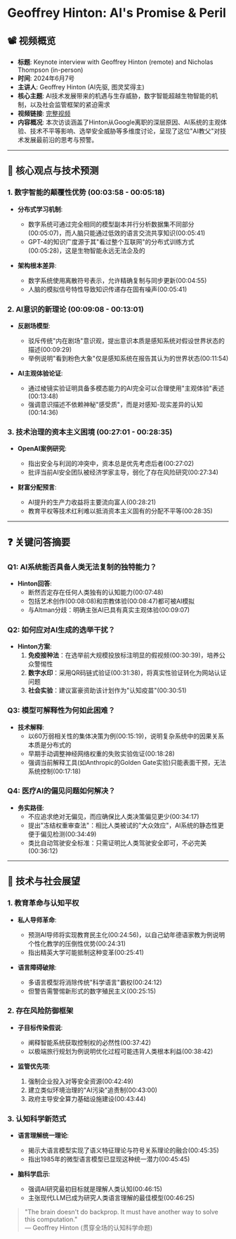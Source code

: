 # Geoffrey Hinton: AI's Promise & Peril

## 📽️ 视频概览
- **标题**: Keynote interview with Geoffrey Hinton (remote) and Nicholas Thompson (in-person)
- **时间**: 2024年6月7号
- **主讲人**: Geoffrey Hinton (AI先驱, 图灵奖得主)
- **核心主题**: AI技术发展带来的机遇与生存威胁，数字智能超越生物智能的机制，以及社会监管框架的紧迫需求
- **视频链接**: [完整视频](https://www.youtube.com/watch?v=dNjClDI6zT4)
- **内容概况**: 本次访谈涵盖了Hinton从Google离职的深层原因、AI系统的主观体验、技术不平等影响、选举安全威胁等多维度讨论，呈现了这位"AI教父"对技术发展最前沿的思考与预警。

---

## 🎯 核心观点与技术预测

### 1. **数字智能的颠覆性优势** (00:03:58 - 00:05:18)
- **分布式学习机制**:
  - 数字系统可通过完全相同的模型副本并行分析数据集不同部分(00:05:07)，而人脑只能通过低效的语言交流共享知识(00:05:41)
  - GPT-4的知识广度源于其"看过整个互联网"的分布式训练方式(00:05:28)，这是生物智能永远无法企及的

- **架构根本差异**:
  - 数字系统使用离散符号表示，允许精确复制与同步更新(00:04:55)
  - 人脑的模拟信号特性导致知识传递存在固有噪声(00:05:41)

### 2. **AI意识的新理论** (00:09:08 - 00:13:01)
- **反剧场模型**:
  - 驳斥传统"内在剧场"意识观，提出意识本质是感知系统对假设世界状态的描述(00:09:29)
  - 举例说明"看到粉色大象"仅是感知系统在报告其认为的世界状态(00:11:54)

- **AI主观体验论证**:
  - 通过棱镜实验证明具备多模态能力的AI完全可以合理使用"主观体验"表述(00:13:48)
  - 强调意识描述不依赖神秘"感受质"，而是对感知-现实差异的认知(00:14:36)

### 3. **技术治理的资本主义困境** (00:27:01 - 00:28:35)
- **OpenAI案例研究**:
  - 指出安全与利润的冲突中，资本总是优先考虑后者(00:27:02)
  - 批评当前AI安全团队被经济学家主导，弱化了存在风险研究(00:27:34)

- **财富分配预言**:
  - AI提升的生产力收益将主要流向富人(00:28:21)
  - 教育平权等技术红利难以抵消资本主义固有的分配不平等(00:28:35)

---

## ❓ 关键问答摘要

### Q1: AI系统能否具备人类无法复制的独特能力？
- **Hinton回答**:
  - 断然否定存在任何人类独有的认知能力(00:07:48)
  - 包括艺术创作(00:08:08)和宗教体验(00:08:47)都可被AI模拟
  - 与Altman分歧：明确主张AI已具有真实主观体验(00:09:07)

### Q2: 如何应对AI生成的选举干扰？
- **Hinton方案**:
  1. **免疫接种法**：在选举前大规模投放标注明显的假视频(00:30:39)，培养公众警惕性
  2. **数字水印**：采用QR码链式验证(00:31:38)，将真实性验证转化为网站认证问题
  3. **社会实验**：建议富豪资助该计划作为"认知疫苗"(00:30:51)

### Q3: 模型可解释性为何如此困难？
- **技术解释**:
  - 以60万弱相关性的集体决策为例(00:15:19)，说明复杂系统中的因果关系本质是分布式的
  - 早期手动调整神经网络权重的失败实验佐证(00:18:28)
  - 强调当前解释工具(如Anthropic的Golden Gate实验)只能表面干预，无法系统控制(00:17:18)

### Q4: 医疗AI的偏见问题如何解决？
- **务实路径**:
  - 不应追求绝对无偏见，而应确保比人类决策偏见更少(00:34:17)
  - 提出"冻结权重审查法"：相比人类被试的"大众效应"，AI系统的静态性更便于偏见检测(00:34:49)
  - 类比自动驾驶安全标准：只需证明比人类驾驶安全即可，不必完美(00:36:12)

---

## 🔮 技术与社会展望

### 1. **教育革命与认知平权**
- **私人导师革命**:
  - 预测AI导师将实现教育民主化(00:24:56)，以自己幼年德语家教为例说明个性化教学的压倒性优势(00:24:31)
  - 指出精英大学可能抵制这种变革(00:25:41)

- **语言障碍破除**:
  - 多语言模型将消除传统"科学语言"霸权(00:24:12)
  - 但警告需警惕新形式的数字殖民主义(00:25:15)

### 2. **存在风险防御框架**
- **子目标传染假说**:
  - 阐释智能系统获取控制权的必然性(00:37:42)
  - 以极端旅行规划为例说明优化过程可能违背人类根本利益(00:38:42)

- **监管优先项**:
  1. 强制企业投入对等安全资源(00:42:49)
  2. 建立类似环境治理的"AI污染"追责制(00:43:00)
  3. 政府主导安全算力基础设施建设(00:43:44)

### 3. **认知科学新范式**
- **语言理解统一理论**:
  - 揭示大语言模型实现了语义特征理论与符号关系理论的融合(00:45:35)
  - 指出1985年的微型语言模型已显现这种统一潜力(00:45:45)

- **脑科学启示**:
  - 强调AI研究最初目标就是理解人类认知(00:46:15)
  - 主张现代LLM已成为研究人类语言理解的最佳模型(00:46:25)

> "The brain doesn't do backprop. It must have another way to solve this computation."  
> — Geoffrey Hinton (贯穿全场的认知科学命题)
